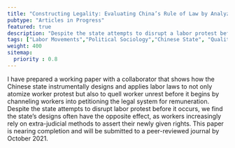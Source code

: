 ```yaml
---
title: "Constructing Legality: Evaluating China’s Rule of Law by Analyzing the Effectiveness of the Remedies Available under Labor Contract Law of 2008 for Migrant Construction Workers."
pubtype: "Articles in Progress"
featured: true
description: "Despite the state attempts to disrupt a labor protest before it occurs, we find the state’s designs often have the opposite effect, as workers increasingly rely on extra-judicial methods to assert their newly given rights."
tags: ["Labor Movements","Political Sociology","Chinese State", "Qualitative Methods"]
weight: 400
sitemap:
  priority : 0.8
---
```


I have prepared a working paper with a collaborator that shows how the Chinese state instrumentally designs and applies labor laws to not only atomize worker protest but also to quell worker unrest before it begins by channeling workers into petitioning the legal system for remuneration. Despite the state attempts to disrupt labor protest before it occurs, we find the state’s designs often have the opposite effect, as workers increasingly rely on extra-judicial methods to assert their newly given rights. This paper is nearing completion and will be submitted to a peer-reviewed journal by October 2021.
